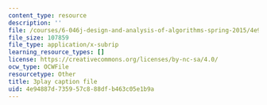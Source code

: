 ```yaml
---
content_type: resource
description: ''
file: /courses/6-046j-design-and-analysis-of-algorithms-spring-2015/4e94887d735957c888dfb463c05e1b9a_9TNI2wHmaeI.vtt
file_size: 107859
file_type: application/x-subrip
learning_resource_types: []
license: https://creativecommons.org/licenses/by-nc-sa/4.0/
ocw_type: OCWFile
resourcetype: Other
title: 3play caption file
uid: 4e94887d-7359-57c8-88df-b463c05e1b9a
---
```


